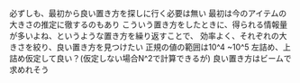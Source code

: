 必ずしも、最初から良い置き方を探しに行く必要は無い
最初は今のアイテムの大きさの推定に徹するのもあり
こういう置き方をしたときに、得られる情報量が多いよね、というような置き方を繰り返すことで、
効率よく、それぞれの大きさを絞り、良い置き方を見つけたい
正規の値の範囲は10^4 ~10^5
左詰め、上詰め仮定して良い？(仮定しない場合N^2で計算できるが)
良い置き方はビームで求めれそう